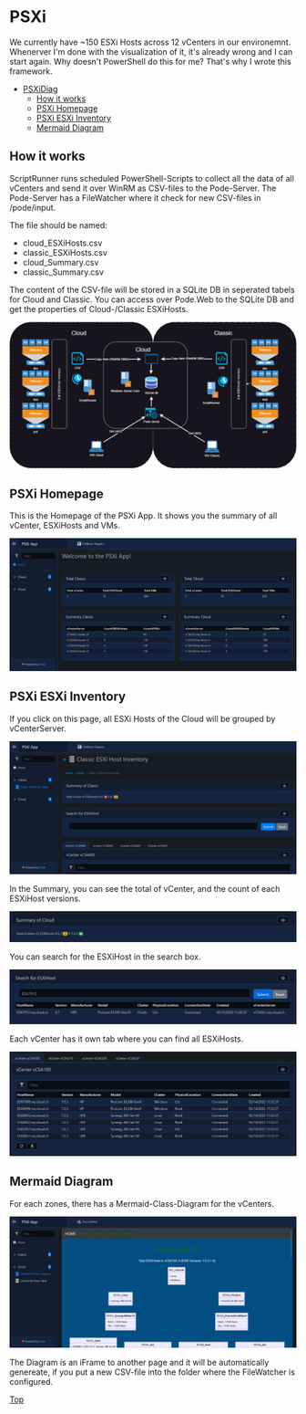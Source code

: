 # PSXi

We currently have ~150 ESXi Hosts across 12 vCenters in our environemnt. Whenerver I'm done with the visualization of it, it's already wrong and I can start again. Why doesn't PowerShell do this for me? That's why I wrote this framework.

- [PSXiDiag](#psxidiag)
  - [How it works](#how-it-works)
  - [PSXi Homepage](#psxi-homepage)
  - [PSXi ESXi Inventory](#psxi-esxi-inventory)
  - [Mermaid Diagram](#mermaid-diagram)

## How it works

ScriptRunner runs scheduled PowerShell-Scripts to collect all the data of all vCenters and send it over WinRM as CSV-files to the Pode-Server. The Pode-Server has a FileWatcher where it check for new CSV-files in /pode/input.

The file should be named:
- cloud_ESXiHosts.csv
- classic_ESXiHosts.csv
- cloud_Summary.csv
- classic_Summary.csv

The content of the CSV-file will be stored in a SQLite DB in seperated tabels for Cloud and Classic. You can access over Pode.Web to the SQLite DB and get the properties of Cloud-/Classic ESXiHosts.

![PSXiHomePage](./pode/public/assets/img/PSXiPode.png)

## PSXi Homepage

This is the Homepage of the PSXi App. It shows you the summary of all vCenter, ESXiHosts and VMs.

![PSXiHomePage](./img/PSXiHomePage.png)

## PSXi ESXi Inventory

If you click on this page, all ESXi Hosts of the Cloud will be grouped by vCenterServer.

![PSXiEsxInventory](./img/PSXiEsxInventory.png)

In the Summary, you can see the total of vCenter, and the count of each ESXiHost versions.

![PSXiEsxInventory](./img/PSXiSummaryEsxiHosts.png)

You can search for the ESXiHost in the search box.

![PSXiEsxInventory](./img/PSXiSearchEsxiHosts.png)

Each vCenter has it own tab where you can find all ESXiHosts.

![PSXiEsxInventory](./img/PSXivCenterTabs.png)

## Mermaid Diagram

For each zones, there has a Mermaid-Class-Diagram for the vCenters. 

![PSXiEsxInventory](./img/PSXiDiagramESXi.png)

The Diagram is an iFrame to another page and it will be automatically genereate, if you put a new CSV-file into the folder where the FileWatcher is configured.

[Top](#)

